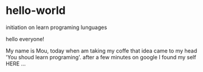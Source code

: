 # hello-world
initiation on learn programing lunguages

hello everyone!

My name is Mou, today when am taking my coffe that idea came to my head 'You shoud learn programing'.
after a few minutes on google I found my self HERE ...
